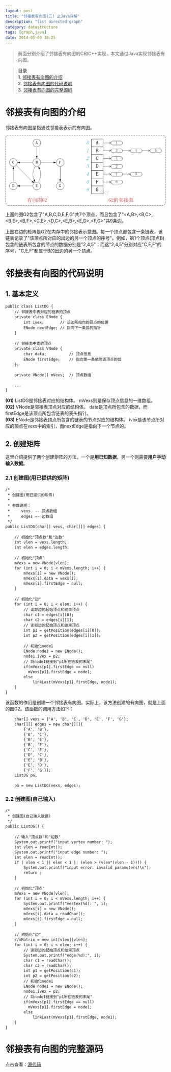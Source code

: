 ```yaml
---
layout: post
title: "邻接表有向图(三) 之Java详解"
description: "list directed graph"
category: datastructure
tags: [graph,java]
date: 2014-05-09 18:25
---
```


> 前面分别介绍了邻接表有向图的C和C++实现，本文通过Java实现邻接表有向图。

> **目录**  
> **1**. [邻接表有向图的介绍](#anchor1)  
> **2**. [邻接表有向图的代码说明](#anchor2)  
> **3**. [邻接表有向图的完整源码](#anchor3)  



<a name="anchor1"></a>
# 邻接表有向图的介绍

邻接表有向图是指通过邻接表表示的有向图。


![img](/media/pic/datastruct_algrithm/graph/basic/08.jpg)

上面的图G2包含了"A,B,C,D,E,F,G"共7个顶点，而且包含了"<A,B>,<B,C>,<B,E>,<B,F>,<C,E>,<D,C>,<E,B>,<E,D>,<F,G>"共9条边。

上图右边的矩阵是G2在内存中的邻接表示意图。每一个顶点都包含一条链表，该链表记录了"该顶点所对应的出边的另一个顶点的序号"。例如，第1个顶点(顶点B)包含的链表所包含的节点的数据分别是"2,4,5"；而这"2,4,5"分别对应"C,E,F"的序号，"C,E,F"都属于B的出边的另一个顶点。


<a name="anchor2"></a>
# 邻接表有向图的代码说明

## 1. 基本定义


    public class ListDG {
        // 邻接表中表对应的链表的顶点
        private class ENode {
            int ivex;       // 该边所指向的顶点的位置
            ENode nextEdge; // 指向下一条弧的指针
        }

        // 邻接表中表的顶点
        private class VNode {
            char data;          // 顶点信息
            ENode firstEdge;    // 指向第一条依附该顶点的弧
        };

        private VNode[] mVexs;  // 顶点数组

        ...
    }


**(01)** ListDG是邻接表对应的结构体。 mVexs则是保存顶点信息的一维数组。  
**(02)** VNode是邻接表顶点对应的结构体。 data是顶点所包含的数据，而firstEdge是该顶点所包含链表的表头指针。  
**(03)** ENode是邻接表顶点所包含的链表的节点对应的结构体。 ivex是该节点所对应的顶点在vexs中的索引，而nextEdge是指向下一个节点的。


## 2. 创建矩阵

这里介绍提供了两个创建矩阵的方法。一个是**用已知数据**，另一个则需要**用户手动输入数据**。

### 2.1 创建图(用已提供的矩阵)

    /*
     * 创建图(用已提供的矩阵)
     *
     * 参数说明：
     *     vexs  -- 顶点数组
     *     edges -- 边数组
     */
    public ListDG(char[] vexs, char[][] edges) {
        
        // 初始化"顶点数"和"边数"
        int vlen = vexs.length;
        int elen = edges.length;

        // 初始化"顶点"
        mVexs = new VNode[vlen];
        for (int i = 0; i < mVexs.length; i++) {
            mVexs[i] = new VNode();
            mVexs[i].data = vexs[i];
            mVexs[i].firstEdge = null;
        }

        // 初始化"边"
        for (int i = 0; i < elen; i++) {
            // 读取边的起始顶点和结束顶点
            char c1 = edges[i][0];
            char c2 = edges[i][1];
            // 读取边的起始顶点和结束顶点
            int p1 = getPosition(edges[i][0]);
            int p2 = getPosition(edges[i][1]);

            // 初始化node1
            ENode node1 = new ENode();
            node1.ivex = p2;
            // 将node1链接到"p1所在链表的末尾"
            if(mVexs[p1].firstEdge == null)
              mVexs[p1].firstEdge = node1;
            else
                linkLast(mVexs[p1].firstEdge, node1);
        }
    }



该函数的作用是创建一个邻接表有向图。实际上，该方法创建的有向图，就是上面的图G2。该函数的调用方法如下：


        char[] vexs = {'A', 'B', 'C', 'D', 'E', 'F', 'G'};
        char[][] edges = new char[][]{
            {'A', 'B'}, 
            {'B', 'C'}, 
            {'B', 'E'}, 
            {'B', 'F'}, 
            {'C', 'E'}, 
            {'D', 'C'}, 
            {'E', 'B'}, 
            {'E', 'D'}, 
            {'F', 'G'}}; 
        ListDG pG;

        pG = new ListDG(vexs, edges);



### 2.2 创建图(自己输入)


    /* 
     * 创建图(自己输入数据)
     */
    public ListDG() {

        // 输入"顶点数"和"边数"
        System.out.printf("input vertex number: ");
        int vlen = readInt();
        System.out.printf("input edge number: ");
        int elen = readInt();
        if ( vlen < 1 || elen < 1 || (elen > (vlen*(vlen - 1)))) {
            System.out.printf("input error: invalid parameters!\n");
            return ;
        }
        
        // 初始化"顶点"
        mVexs = new VNode[vlen];
        for (int i = 0; i < mVexs.length; i++) {
            System.out.printf("vertex(%d): ", i);
            mVexs[i] = new VNode();
            mVexs[i].data = readChar();
            mVexs[i].firstEdge = null;
        }

        // 初始化"边"
        //mMatrix = new int[vlen][vlen];
        for (int i = 0; i < elen; i++) {
            // 读取边的起始顶点和结束顶点
            System.out.printf("edge(%d):", i);
            char c1 = readChar();
            char c2 = readChar();
            int p1 = getPosition(c1);
            int p2 = getPosition(c2);
            // 初始化node1
            ENode node1 = new ENode();
            node1.ivex = p2;
            // 将node1链接到"p1所在链表的末尾"
            if(mVexs[p1].firstEdge == null)
              mVexs[p1].firstEdge = node1;
            else
                linkLast(mVexs[p1].firstEdge, node1);
        }
    }


<a name="anchor3"></a>
# 邻接表有向图的完整源码

点击查看：[源代码][link_source_code]


[link_source_code]: https://github.com/wangkuiwu/datastructs_and_algorithm/blob/master/source/graph/basic/dg/java/ListDG.java
